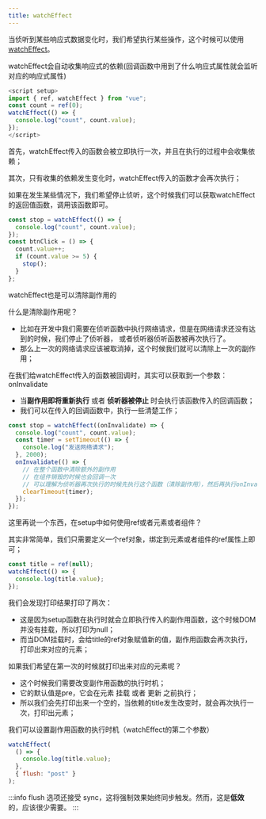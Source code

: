 ```yaml
---
title: watchEffect
---
```


当侦听到某些响应式数据变化时，我们希望执行某些操作，这个时候可以使用 [watchEffect](https://v3.cn.vuejs.org/api/computed-watch-api.html#watcheffect)。

watchEffect会自动收集响应式的依赖(回调函数中用到了什么响应式属性就会监听对应的响应式属性)

```js
<script setup>
import { ref, watchEffect } from "vue";
const count = ref(0);
watchEffect(() => {
  console.log("count", count.value);
});
</script>
```

首先，watchEffect传入的函数会被立即执行一次，并且在执行的过程中会收集依赖；

其次，只有收集的依赖发生变化时，watchEffect传入的函数才会再次执行；

如果在发生某些情况下，我们希望停止侦听，这个时候我们可以获取watchEffect的返回值函数，调用该函数即可。

```js
const stop = watchEffect(() => {
  console.log("count", count.value);
});
const btnClick = () => {
  count.value++;
  if (count.value >= 5) {
    stop();
  }
};
```

watchEffect也是可以清除副作用的

什么是清除副作用呢？
- 比如在开发中我们需要在侦听函数中执行网络请求，但是在网络请求还没有达到的时候，我们停止了侦听器，
或者侦听器侦听函数被再次执行了。
- 那么上一次的网络请求应该被取消掉，这个时候我们就可以清除上一次的副作用；

在我们给watchEffect传入的函数被回调时，其实可以获取到一个参数：onInvalidate
- 当**副作用即将重新执行** 或者 **侦听器被停止** 时会执行该函数传入的回调函数；
- 我们可以在传入的回调函数中，执行一些清楚工作；

```js
const stop = watchEffect((onInvalidate) => {
  console.log("count", count.value);
  const timer = setTimeout(() => {
    console.log("发送网络请求");
  }, 2000);
  onInvalidate(() => {
    // 在整个函数中清除额外的副作用
    // 在组件销毁的时候也会回调一次
    // 可以理解为侦听器再次执行的时候先执行这个函数（清除副作用），然后再执行onInvalidate外面的代码
    clearTimeout(timer);
  });
});
```

这里再说一个东西，在setup中如何使用ref或者元素或者组件？

其实非常简单，我们只需要定义一个ref对象，绑定到元素或者组件的ref属性上即可；

```js
const title = ref(null);
watchEffect(() => {
  console.log(title.value);
});
```

我们会发现打印结果打印了两次：
- 这是因为setup函数在执行时就会立即执行传入的副作用函数，这个时候DOM并没有挂载，所以打印为null；
- 而当DOM挂载时，会给title的ref对象赋值新的值，副作用函数会再次执行，打印出来对应的元素；

如果我们希望在第一次的时候就打印出来对应的元素呢？
- 这个时候我们需要改变副作用函数的执行时机；
- 它的默认值是pre，它会在元素 挂载 或者 更新 之前执行；
- 所以我们会先打印出来一个空的，当依赖的title发生改变时，就会再次执行一次，打印出元素；

我们可以设置副作用函数的执行时机（watchEffect的第二个参数）

```js
watchEffect(
  () => {
    console.log(title.value);
  },
  { flush: "post" }
);
```

:::info
flush 选项还接受 sync，这将强制效果始终同步触发。然而，这是**低效**的，应该很少需要。
:::